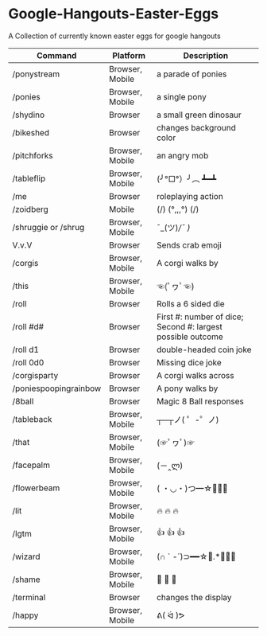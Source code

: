 # Google-Hangouts-Easter-Eggs
A Collection of currently known easter eggs for google hangouts

| Command     | Platform        |  Description             |
| ----------- | --------------- | ------------------------ |
| /ponystream | Browser, Mobile | a parade of ponies       |
| /ponies     | Browser, Mobile | a single pony            |
| /shydino    | Browser         | a small green dinosaur   |
| /bikeshed   | Browser         | changes background color |
| /pitchforks | Browser, Mobile | an angry mob             |
| /tableflip  | Browser, Mobile | (╯°□°）╯︵ ┻━┻           |
| /me         | Browser         | roleplaying action       |
| /zoidberg   | Mobile          | (\/) (°,,,°) (\/)        |
| /shruggie or /shrug  | Browser, Mobile | ¯\_(ツ)_/¯            )_ |
| V.v.V       | Browser         | Sends crab emoji         |
| /corgis     | Browser, Mobile | A corgi walks by         |
| /this       | Browser, Mobile | ☜(ﾟヮﾟ☜)                |
| /roll       | Browser         | Rolls a 6 sided die      |
| /roll #d#   | Browser         | First #: number of dice; Second #: largest possible outcome |
| /roll d1    | Browser         | double-headed coin joke  |
| /roll 0d0   | Browser         | Missing dice joke        |
| /corgisparty | Browser        | A corgi walks across     |
| /poniespoopingrainbow | Browser | A pony walks by       |
| /8ball      | Browser          | Magic 8 Ball responses |
| /tableback  | Browser, Mobile | ┬─┬ノ( ゜-゜ノ) |
| /that        | Browser, Mobile | (☞ﾟヮﾟ)☞ |
| /facepalm     | Browser, Mobile   | (－‸ლ) |
| /flowerbeam   | Browser, Mobile    | ( ・◡・)つ━☆🌸🌺🌼|
| /lit           | Browser, Mobile    |  🔥 🔥 🔥  |
| /lgtm         | Browser, Mobile   |  👍 👍 👍 |
| /wizard       | Browser, Mobile    | (∩ ` -´)⊃━━☆ﾟ.*･｡ﾟ |
| /shame      | Browser, Mobile   |  🔔 🔔 🔔 |
| /terminal   | Browser          | changes the display |
| /happy  | Browser, Mobile | ᕕ( ᐛ )ᕗ |
